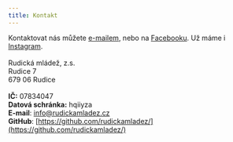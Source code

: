 ```yaml
---
title: Kontakt
---
```


Kontaktovat nás můžete [e-mailem](mailto:info@rudickamladez.cz), nebo na [Facebooku](https://www.facebook.com/rudickamladez.cz/). Už máme i [Instagram](https://www.instagram.com/rudickamladez.cz/).
\
\
Rudická mládež, z.s.\
Rudice 7\
679 06 Rudice\
\
**IČ:** 07834047\
**Datová schránka:** hqiiyza\
**E-mail**: <info@rudickamladez.cz>\
**GitHub**: [https://github.com/rudickamladez/](https://github.com/rudickamladez/)
